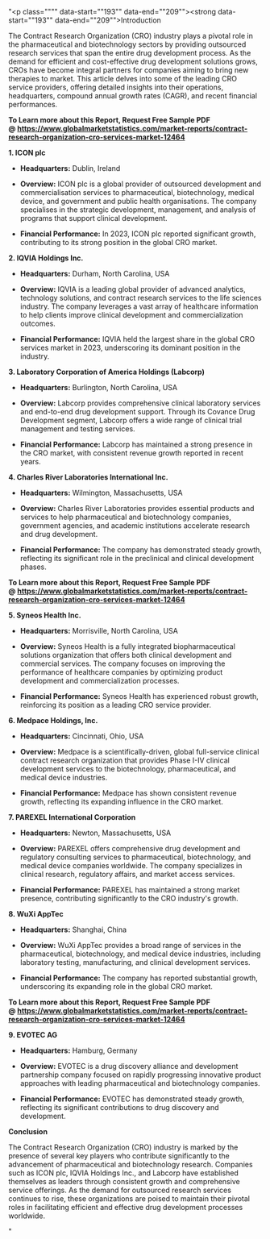 "<p class="""" data-start=""193"" data-end=""209""><strong data-start=""193"" data-end=""209"">Introduction</strong></p>
<p class="""" data-start=""211"" data-end=""368""><span class=""relative -mx-px my-[-0.2rem] rounded px-px py-[0.2rem]"">The Contract Research Organization (CRO) industry plays a pivotal role in the pharmaceutical and biotechnology sectors by providing outsourced research services that span the entire drug development process.</span> <span class=""relative -mx-px my-[-0.2rem] rounded px-px py-[0.2rem]"">As the demand for efficient and cost-effective drug development solutions grows, CROs have become integral partners for companies aiming to bring new therapies to market.</span> <span class=""relative -mx-px my-[-0.2rem] rounded px-px py-[0.2rem]"">This article delves into some of the leading CRO service providers, offering detailed insights into their operations, headquarters, compound annual growth rates (CAGR), and recent financial performances.</span></p>
<p class="""" data-start=""211"" data-end=""368""><strong>To Learn more about this Report, Request Free Sample PDF @&nbsp;<a href=""https://www.globalmarketstatistics.com/market-reports/contract-research-organization-cro-services-market-12464"">https://www.globalmarketstatistics.com/market-reports/contract-research-organization-cro-services-market-12464</a></strong></p>
<p class="""" data-start=""370"" data-end=""385""><strong data-start=""370"" data-end=""385"">1. ICON plc</strong></p>
<ul data-start=""387"" data-end=""785"">
<li class="""" data-start=""387"" data-end=""488"">
<p class="""" data-start=""389"" data-end=""488""><strong data-start=""389"" data-end=""406"">Headquarters:</strong> <span class=""relative -mx-px my-[-0.2rem] rounded px-px py-[0.2rem]"">Dublin, Ireland</span></p>
</li>
<li class="""" data-start=""489"" data-end=""630"">
<p class="""" data-start=""491"" data-end=""630""><strong data-start=""491"" data-end=""504"">Overview:</strong> <span class=""relative -mx-px my-[-0.2rem] rounded px-px py-[0.2rem]"">ICON plc is a global provider of outsourced development and commercialisation services to pharmaceutical, biotechnology, medical device, and government and public health organisations.</span> <span class=""relative -mx-px my-[-0.2rem] rounded px-px py-[0.2rem]"">The company specialises in the strategic development, management, and analysis of programs that support clinical development.</span></p>
</li>
<li class="""" data-start=""631"" data-end=""785"">
<p class="""" data-start=""633"" data-end=""785""><strong data-start=""633"" data-end=""659"">Financial Performance:</strong> <span class=""relative -mx-px my-[-0.2rem] rounded px-px py-[0.2rem]"">In 2023, ICON plc reported significant growth, contributing to its strong position in the global CRO market.</span></p>
</li>
</ul>
<p class="""" data-start=""787"" data-end=""813""><strong data-start=""787"" data-end=""813"">2. IQVIA Holdings Inc.</strong></p>
<ul data-start=""815"" data-end=""1217"">
<li class="""" data-start=""815"" data-end=""920"">
<p class="""" data-start=""817"" data-end=""920""><strong data-start=""817"" data-end=""834"">Headquarters:</strong> <span class=""relative -mx-px my-[-0.2rem] rounded px-px py-[0.2rem]"">Durham, North Carolina, USA</span></p>
</li>
<li class="""" data-start=""921"" data-end=""1062"">
<p class="""" data-start=""923"" data-end=""1062""><strong data-start=""923"" data-end=""936"">Overview:</strong> <span class=""relative -mx-px my-[-0.2rem] rounded px-px py-[0.2rem]"">IQVIA is a leading global provider of advanced analytics, technology solutions, and contract research services to the life sciences industry.</span> <span class=""relative -mx-px my-[-0.2rem] rounded px-px py-[0.2rem]"">The company leverages a vast array of healthcare information to help clients improve clinical development and commercialization outcomes.</span></p>
</li>
<li class="""" data-start=""1063"" data-end=""1217"">
<p class="""" data-start=""1065"" data-end=""1217""><strong data-start=""1065"" data-end=""1091"">Financial Performance:</strong> <span class=""relative -mx-px my-[-0.2rem] rounded px-px py-[0.2rem]"">IQVIA held the largest share in the global CRO services market in 2023, underscoring its dominant position in the industry.</span></p>
</li>
</ul>
<p class="""" data-start=""1219"" data-end=""1278""><strong data-start=""1219"" data-end=""1278"">3. Laboratory Corporation of America Holdings (Labcorp)</strong></p>
<ul data-start=""1280"" data-end=""1682"">
<li class="""" data-start=""1280"" data-end=""1385"">
<p class="""" data-start=""1282"" data-end=""1385""><strong data-start=""1282"" data-end=""1299"">Headquarters:</strong> <span class=""relative -mx-px my-[-0.2rem] rounded px-px py-[0.2rem]"">Burlington, North Carolina, USA</span></p>
</li>
<li class="""" data-start=""1386"" data-end=""1527"">
<p class="""" data-start=""1388"" data-end=""1527""><strong data-start=""1388"" data-end=""1401"">Overview:</strong> <span class=""relative -mx-px my-[-0.2rem] rounded px-px py-[0.2rem]"">Labcorp provides comprehensive clinical laboratory services and end-to-end drug development support.</span> <span class=""relative -mx-px my-[-0.2rem] rounded px-px py-[0.2rem]"">Through its Covance Drug Development segment, Labcorp offers a wide range of clinical trial management and testing services.</span></p>
</li>
<li class="""" data-start=""1528"" data-end=""1682"">
<p class="""" data-start=""1530"" data-end=""1682""><strong data-start=""1530"" data-end=""1556"">Financial Performance:</strong> <span class=""relative -mx-px my-[-0.2rem] rounded px-px py-[0.2rem]"">Labcorp has maintained a strong presence in the CRO market, with consistent revenue growth reported in recent years.</span></p>
</li>
</ul>
<p class="""" data-start=""1684"" data-end=""1736""><strong data-start=""1684"" data-end=""1736"">4. Charles River Laboratories International Inc.</strong></p>
<ul data-start=""1738"" data-end=""2100"">
<li class="""" data-start=""1738"" data-end=""1843"">
<p class="""" data-start=""1740"" data-end=""1843""><strong data-start=""1740"" data-end=""1757"">Headquarters:</strong> <span class=""relative -mx-px my-[-0.2rem] rounded px-px py-[0.2rem]"">Wilmington, Massachusetts, USA</span></p>
</li>
<li class="""" data-start=""1844"" data-end=""1945"">
<p class="""" data-start=""1846"" data-end=""1945""><strong data-start=""1846"" data-end=""1859"">Overview:</strong> <span class=""relative -mx-px my-[-0.2rem] rounded px-px py-[0.2rem]"">Charles River Laboratories provides essential products and services to help pharmaceutical and biotechnology companies, government agencies, and academic institutions accelerate research and drug development.</span></p>
</li>
<li class="""" data-start=""1946"" data-end=""2100"">
<p class="""" data-start=""1948"" data-end=""2100""><strong data-start=""1948"" data-end=""1974"">Financial Performance:</strong> <span class=""relative -mx-px my-[-0.2rem] rounded px-px py-[0.2rem]"">The company has demonstrated steady growth, reflecting its significant role in the preclinical and clinical development phases.</span></p>
</li>
</ul>
<p><span class=""relative -mx-px my-[-0.2rem] rounded px-px py-[0.2rem]""><strong>To Learn more about this Report, Request Free Sample PDF @&nbsp;<a href=""https://www.globalmarketstatistics.com/market-reports/contract-research-organization-cro-services-market-12464"">https://www.globalmarketstatistics.com/market-reports/contract-research-organization-cro-services-market-12464</a></strong></span></p>
<p class="""" data-start=""2102"" data-end=""2127""><strong data-start=""2102"" data-end=""2127"">5. Syneos Health Inc.</strong></p>
<ul data-start=""2129"" data-end=""2531"">
<li class="""" data-start=""2129"" data-end=""2234"">
<p class="""" data-start=""2131"" data-end=""2234""><strong data-start=""2131"" data-end=""2148"">Headquarters:</strong> <span class=""relative -mx-px my-[-0.2rem] rounded px-px py-[0.2rem]"">Morrisville, North Carolina, USA</span></p>
</li>
<li class="""" data-start=""2235"" data-end=""2376"">
<p class="""" data-start=""2237"" data-end=""2376""><strong data-start=""2237"" data-end=""2250"">Overview:</strong> <span class=""relative -mx-px my-[-0.2rem] rounded px-px py-[0.2rem]"">Syneos Health is a fully integrated biopharmaceutical solutions organization that offers both clinical development and commercial services.</span> <span class=""relative -mx-px my-[-0.2rem] rounded px-px py-[0.2rem]"">The company focuses on improving the performance of healthcare companies by optimizing product development and commercialization processes.</span></p>
</li>
<li class="""" data-start=""2377"" data-end=""2531"">
<p class="""" data-start=""2379"" data-end=""2531""><strong data-start=""2379"" data-end=""2405"">Financial Performance:</strong> <span class=""relative -mx-px my-[-0.2rem] rounded px-px py-[0.2rem]"">Syneos Health has experienced robust growth, reinforcing its position as a leading CRO service provider.</span> </p>
</li>
</ul>
<p class="""" data-start=""2533"" data-end=""2562""><strong data-start=""2533"" data-end=""2562"">6. Medpace Holdings, Inc.</strong></p>
<ul data-start=""2564"" data-end=""2926"">
<li class="""" data-start=""2564"" data-end=""2669"">
<p class="""" data-start=""2566"" data-end=""2669""><strong data-start=""2566"" data-end=""2583"">Headquarters:</strong> <span class=""relative -mx-px my-[-0.2rem] rounded px-px py-[0.2rem]"">Cincinnati, Ohio, USA</span></p>
</li>
<li class="""" data-start=""2670"" data-end=""2771"">
<p class="""" data-start=""2672"" data-end=""2771""><strong data-start=""2672"" data-end=""2685"">Overview:</strong> <span class=""relative -mx-px my-[-0.2rem] rounded px-px py-[0.2rem]"">Medpace is a scientifically-driven, global full-service clinical contract research organization that provides Phase I-IV clinical development services to the biotechnology, pharmaceutical, and medical device industries.</span></p>
</li>
<li class="""" data-start=""2772"" data-end=""2926"">
<p class="""" data-start=""2774"" data-end=""2926""><strong data-start=""2774"" data-end=""2800"">Financial Performance:</strong> <span class=""relative -mx-px my-[-0.2rem] rounded px-px py-[0.2rem]"">Medpace has shown consistent revenue growth, reflecting its expanding influence in the CRO market.</span> </p>
</li>
</ul>
<p class="""" data-start=""2928"" data-end=""2968""><strong data-start=""2928"" data-end=""2968"">7. PAREXEL International Corporation</strong></p>
<ul data-start=""2970"" data-end=""3372"">
<li class="""" data-start=""2970"" data-end=""3075"">
<p class="""" data-start=""2972"" data-end=""3075""><strong data-start=""2972"" data-end=""2989"">Headquarters:</strong> <span class=""relative -mx-px my-[-0.2rem] rounded px-px py-[0.2rem]"">Newton, Massachusetts, USA</span></p>
</li>
<li class="""" data-start=""3076"" data-end=""3217"">
<p class="""" data-start=""3078"" data-end=""3217""><strong data-start=""3078"" data-end=""3091"">Overview:</strong> <span class=""relative -mx-px my-[-0.2rem] rounded px-px py-[0.2rem]"">PAREXEL offers comprehensive drug development and regulatory consulting services to pharmaceutical, biotechnology, and medical device companies worldwide.</span> <span class=""relative -mx-px my-[-0.2rem] rounded px-px py-[0.2rem]"">The company specializes in clinical research, regulatory affairs, and market access services.</span></p>
</li>
<li class="""" data-start=""3218"" data-end=""3372"">
<p class="""" data-start=""3220"" data-end=""3372""><strong data-start=""3220"" data-end=""3246"">Financial Performance:</strong> <span class=""relative -mx-px my-[-0.2rem] rounded px-px py-[0.2rem]"">PAREXEL has maintained a strong market presence, contributing significantly to the CRO industry's growth.</span> </p>
</li>
</ul>
<p class="""" data-start=""3374"" data-end=""3392""><strong data-start=""3374"" data-end=""3392"">8. WuXi AppTec</strong></p>
<ul data-start=""3394"" data-end=""3756"">
<li class="""" data-start=""3394"" data-end=""3499"">
<p class="""" data-start=""3396"" data-end=""3499""><strong data-start=""3396"" data-end=""3413"">Headquarters:</strong> <span class=""relative -mx-px my-[-0.2rem] rounded px-px py-[0.2rem]"">Shanghai, China</span></p>
</li>
<li class="""" data-start=""3500"" data-end=""3601"">
<p class="""" data-start=""3502"" data-end=""3601""><strong data-start=""3502"" data-end=""3515"">Overview:</strong> <span class=""relative -mx-px my-[-0.2rem] rounded px-px py-[0.2rem]"">WuXi AppTec provides a broad range of services in the pharmaceutical, biotechnology, and medical device industries, including laboratory testing, manufacturing, and clinical development services.</span></p>
</li>
<li class="""" data-start=""3602"" data-end=""3756"">
<p class="""" data-start=""3604"" data-end=""3756""><strong data-start=""3604"" data-end=""3630"">Financial Performance:</strong> <span class=""relative -mx-px my-[-0.2rem] rounded px-px py-[0.2rem]"">The company has reported substantial growth, underscoring its expanding role in the global CRO market.</span> </p>
</li>
</ul>
<p><strong>To Learn more about this Report, Request Free Sample PDF @&nbsp;<a href=""https://www.globalmarketstatistics.com/market-reports/contract-research-organization-cro-services-market-12464"">https://www.globalmarketstatistics.com/market-reports/contract-research-organization-cro-services-market-12464</a></strong></p>
<p class="""" data-start=""3758"" data-end=""3774""><strong data-start=""3758"" data-end=""3774"">9. EVOTEC AG</strong></p>
<ul data-start=""3776"" data-end=""4138"">
<li class="""" data-start=""3776"" data-end=""3881"">
<p class="""" data-start=""3778"" data-end=""3881""><strong data-start=""3778"" data-end=""3795"">Headquarters:</strong> <span class=""relative -mx-px my-[-0.2rem] rounded px-px py-[0.2rem]"">Hamburg, Germany</span></p>
</li>
<li class="""" data-start=""3882"" data-end=""3983"">
<p class="""" data-start=""3884"" data-end=""3983""><strong data-start=""3884"" data-end=""3897"">Overview:</strong> <span class=""relative -mx-px my-[-0.2rem] rounded px-px py-[0.2rem]"">EVOTEC is a drug discovery alliance and development partnership company focused on rapidly progressing innovative product approaches with leading pharmaceutical and biotechnology companies.</span></p>
</li>
<li class="""" data-start=""3984"" data-end=""4138"">
<p class="""" data-start=""3986"" data-end=""4138""><strong data-start=""3986"" data-end=""4012"">Financial Performance:</strong> <span class=""relative -mx-px my-[-0.2rem] rounded px-px py-[0.2rem]"">EVOTEC has demonstrated steady growth, reflecting its significant contributions to drug discovery and development.</span></p>
</li>
</ul>
<p class="""" data-start=""4140"" data-end=""4154""><strong data-start=""4140"" data-end=""4154"">Conclusion</strong></p>
<p class="""" data-start=""4156"" data-end=""4321""><span class=""relative -mx-px my-[-0.2rem] rounded px-px py-[0.2rem]"">The Contract Research Organization (CRO) industry is marked by the presence of several key players who contribute significantly to the advancement of pharmaceutical and biotechnology research.</span> <span class=""relative -mx-px my-[-0.2rem] rounded px-px py-[0.2rem]"">Companies such as ICON plc, IQVIA Holdings Inc., and Labcorp have established themselves as leaders through consistent growth and comprehensive service offerings.</span> <span class=""relative -mx-px my-[-0.2rem] rounded px-px py-[0.2rem]"">As the demand for outsourced research services continues to rise, these organizations are poised to maintain their pivotal roles in facilitating efficient and effective drug development processes worldwide.</span></p>"

